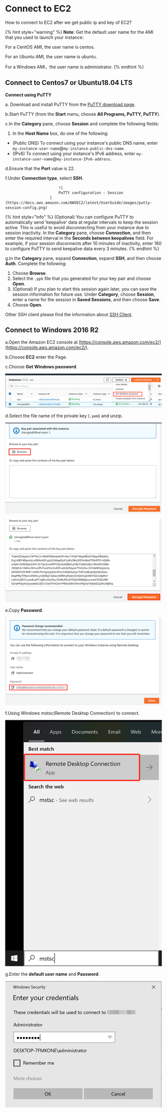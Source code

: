 # Connect to EC2

How to connect to EC2 after we get public ip and key of EC2?

{% hint style="warning" %}
**Note**: Get the default user name for the AMI that you used to launch your instance: ‌ 

For a CentOS AMI, the user name is centos. ‌ 

For an Ubuntu AMI, the user name is ubuntu. ‌ 

For a Windows AMI，the user name is administrator.
{% endhint %}

## **Connect to Centos7 or Ubuntu18.04 LTS** <a id="PuttingAnObjectInABucket"></a>

**Connect using PuTTY** 

a. Download and install PuTTY from the [PuTTY download page](http://www.chiark.greenend.org.uk/~sgtatham/putty/). 

b.Start PuTTY \(from the **Start** menu, choose **All Programs, PuTTY, PuTTY**\).

c.In the **Category** pane, choose **Session** and complete the following fields:

1. In the **Host Name** box, do one of the following:

* \(Public DNS\) To connect using your instance's public DNS name, enter `my-instance-user-name`@`my-instance-public-dns-name`.
* \(IPv6\) To connect using your instance's IPv6 address, enter  `my-instance-user-name`@`my-instance-IPv6-address`.

d.Ensure that the **Port** value is 22.

f.Under **Connection type**, select **SSH**.

                            ![
							PuTTY configuration - Session
						](https://docs.aws.amazon.com/AWSEC2/latest/UserGuide/images/putty-session-config.png)



{% hint style="info" %}
 \(Optional\) You can configure PuTTY to automatically send 'keepalive' data at regular intervals to keep the session active. This is useful to avoid disconnecting from your instance due to session inactivity. In the **Category** pane, choose **Connection**, and then enter the required interval in the **Seconds between keepalives** field. For example, if your session disconnects after 10 minutes of inactivity, enter 180 to configure PuTTY to send keepalive data every 3 minutes.
{% endhint %}

g.In the **Category** pane, expand **Connection**, expand **SSH**, and then choose **Auth**. Complete the following:

1. Choose **Browse**.
2. Select the `.ppk` file that you generated for your key pair and choose **Open**.
3. \(Optional\) If you plan to start this session again later, you can save the session information for future use. Under **Category**, choose **Session**, enter a name for the session in **Saved Sessions**, and then choose **Save**.
4. Choose **Open**.

Other SSH client please find the information about [SSH Client](https://www.slant.co/topics/149/~best-ssh-clients-for-windows).

## **Connect to Windows 2016 R2** <a id="PuttingAnObjectInABucket"></a>

a.Open the Amazon EC2 console at [https://console.aws.amazon.com/ec2/](https://console.aws.amazon.com/ec2/).

b.Choose **EC2** enter the Page.

c.Choose **Get Windows password**. 

![](../../.gitbook/assets/image%20%2878%29.png)

d.Select the file name of the private key \(`.pem`\) and unzip.

![](../../.gitbook/assets/image%20%2875%29.png)

![](../../.gitbook/assets/image%20%2874%29.png)

e.Copy **Password**.

![](../../.gitbook/assets/image%20%2876%29.png)

f.Using Windows mstsc\(Remote Desktop Connection\) to connect.

![](../../.gitbook/assets/image%20%2860%29.png)

g.Enter the **default user name** and **Password**.

![](../../.gitbook/assets/image%20%2863%29.png)

